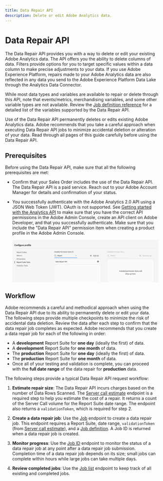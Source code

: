 ```yaml
---
title: Data Repair API
description: Delete or edit Adobe Analytics data.
---
```


# Data Repair API

The Data Repair API provides you with a way to delete or edit your existing Adobe Analytics data. The API offers you the ability to delete columns of data. Filters provide options for you to target specific values within a data column to make precise adjustments to your data. If you use Adobe Experience Platform, repairs made to your Adobe Analytics data are also reflected in any data you send to the Adobe Experience Platform Data Lake through the Analytics Data Connector.

While most data types and variables are available to repair or delete through this API, note that events/metrics, merchandising variables, and some other variable types are not available. Review the [Job definition reference](json-body.md) for a detailed list of the variables supported by the Data Repair API.

<InlineAlert variant="warning" slots="text"/>

Use of the Data Repair API permanently deletes or edits existing Adobe Analytics data. Adobe recommends that you take a careful approach when executing Data Repair API jobs to minimize accidental deletion or alteration of your data. Read through all pages of this guide carefully before using the Data Repair API.

## Prerequisites

Before using the Data Repair API, make sure that all the following prerequisites are met:

* Confirm that your Sales Order includes the use of the Data Repair API. The Data Repair API is a paid service. Reach out to your Adobe Account Manager for details and confirmation of your status.
* You successfully authenticate with the Adobe Analytics 2.0 API using a JSON Web Token (JWT). OAuth is not supported. See [Getting started with the Analytics API](../../index.md) to make sure that you have the correct API permissions in the Adobe Admin Console, create an API client on Adobe Developer, and that you successfully authenticate. Make sure that you include the "Data Repair API" permission item when creating a product profile in the Adobe Admin Console.

   ![data repair permission](../../../images/data-repair-permission.png)

## Workflow

Adobe recommends a careful and methodical approach when using the Data Repair API due to its ability to permanently delete or edit your data. The following steps provide multiple checkpoints to minimize the risk of accidental data deletion. Review the data after each step to confirm that the data repair job completes as expected. Adobe recommends that you create a data repair job for each of the following in order:

* A **development** Report Suite for **one day** (ideally the first) of data.
* A **development** Report Suite for **one month** of data.
* The **production** Report Suite for **one day** (ideally the first) of data.
* The **production** Report Suite for **one month** of data.
* Once all of your testing and validation is complete, you can proceed with the **full date range** of the data repair for **production** data.

The following steps provide a typical Data Repair API request workflow:

1. **Estimate repair size**: The Data Repair API incurs charges based on the number of Data Rows Scanned. The [Server call estimate](server-call-estimate.md) endpoint is a required step to help you estimate the cost of a repair. It returns a count of the Server Call volume for the Report Suite date range. The endpoint also returns a `validationToken`, which is required for step 2.

1. **Create a data repair job**: Use the [Job](job.md) endpoint to create a data repair job. This endpoint requires a Report Suite, date range, `validationToken` (from [Server call estimate](server-call-estimate.md)), and a [Job definition](json-body.md). A Job ID is returned when a data repair job is created.

1. **Monitor progress**: Use the [Job ID](job.md#view-an-individual-job) endpoint to monitor the status of a data repair job at any point after a data repair job submission. Completion time of a data repair job depends on its size; small jobs can complete within hours while large jobs can take multiple days.

1. **Review completed jobs**: Use the [Job list](job.md#view-a-job-list) endpoint to keep track of all existing and completed jobs.
